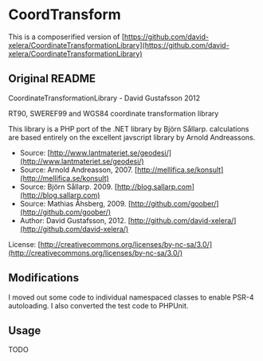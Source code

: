 # CoordTransform

This is a composerified version of [https://github.com/david-xelera/CoordinateTransformationLibrary](https://github.com/david-xelera/CoordinateTransformationLibrary)

## Original README
CoordinateTransformationLibrary - David Gustafsson 2012

RT90, SWEREF99 and WGS84 coordinate transformation library

This library is a PHP port of the .NET library by Björn Sållarp.
calculations are based entirely on the excellent
javscript library by Arnold Andreassons.

* Source: [http://www.lantmateriet.se/geodesi/](http://www.lantmateriet.se/geodesi/)
* Source: Arnold Andreasson, 2007. [http://mellifica.se/konsult](http://mellifica.se/konsult)
* Source: Björn Sållarp. 2009. [http://blog.sallarp.com](http://blog.sallarp.com)
* Source: Mathias Åhsberg, 2009. [http://github.com/goober/](http://github.com/goober/)
* Author: David Gustafsson, 2012. [http://github.com/david-xelera/](http://github.com/david-xelera/)

License: [http://creativecommons.org/licenses/by-nc-sa/3.0/](http://creativecommons.org/licenses/by-nc-sa/3.0/)

## Modifications
I moved out some code to individual namespaced classes to enable PSR-4 autoloading. I also converted the test code to PHPUnit.

## Usage
TODO